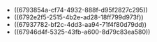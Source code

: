 - ((6793854a-cf74-4932-888f-d95f2827c295))
- ((6792e2f5-2515-4b2e-ad28-18ff799d973f))
- ((67937782-bf2c-4dd3-aa94-71f4f80d79dd))
- ((67946d4f-5325-43fb-a600-8d79c83ea580))